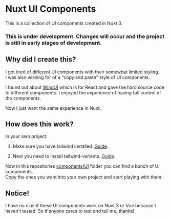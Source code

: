 # Nuxt UI Components
This is a collection of UI components created in Nuxt 3.

### This is under development. Changes will occur and the project is still in early stages of development.

## Why did I create this?

I got tired of different UI components with their somewhat limited styling.  
I was also wishing for of a "copy and paste" style of UI components.

I found out about [WindUI](https://wind-ui.com/components/buttons/) which is for React and gave the hard source code to different components. I enjoyed the experience of having full control of the components.

Now I just want the same experience in Nuxt.

## How does this work?
In your own project: 

1. Make sure you have tailwind installed. [Guide](https://nuxt.com/modules/tailwindcss).  

2. Next you need to install tailwind-variants. [Guide](https://www.tailwind-variants.org/docs/getting-started). 

Now in this repositories [components/UI](components/UI/) folder you can find a bunch of UI components.  
Copy the ones you want into your own project and start playing with them.



## Notice!
I have no clue if these UI components work on Nuxt 3 or Vue because I haven't tested.
So if anyone cares to test and tell me, thanks!

